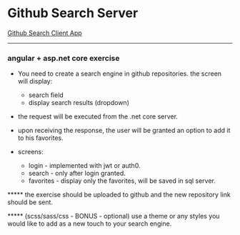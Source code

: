 # Github Search Server

[Github Search Client App](https://github.com/AviNessimian/github-search-client-app "Client Side")

___

### angular + asp.net core exercise ###

* You need to create a search engine in github repositories.
the screen will display:
  - search field
  - display search results (dropdown)

* the request will be executed from the .net core server.

* upon receiving the response, the user will be granted an option to add it to his favorites.

* screens:
  - login - implemented with jwt or auth0.
  - search - only after login granted.
  - favorites - display only the favorites, will be saved in sql server.


***** the exercise should be uploaded to github and the new repository link should be sent.

***** (scss/sass/css - BONUS - optional) use a theme or any styles you would like to add as a new touch to your search engine.

